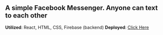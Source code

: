 ## A simple Facebook Messenger. Anyone can text to each other
**Utilized**: React, HTML, CSS, Firebase (backend) 
**Deployed**: [Click Here](https://facebook-messenger-565a7.web.app/)

